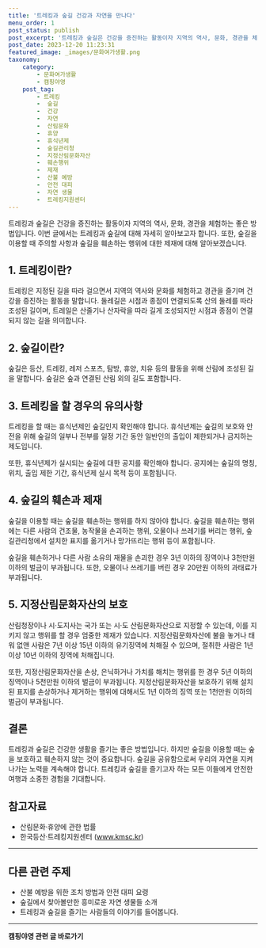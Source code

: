```yaml
---
title: '트레킹과 숲길 건강과 자연을 만나다'
menu_order: 1
post_status: publish
post_excerpt: '트레킹과 숲길은 건강을 증진하는 활동이자 지역의 역사, 문화, 경관을 체험하는 좋은 방법입니다. 이번 글에서는 트레킹과 숲길에 대해 자세히 알아보고자 합니다. 또한, 숲길을 이용할 때 주의할 사항과 숲길을 훼손하는 행위에 대한 제재에 대해 알아보겠습니다.'
post_date: 2023-12-20 11:23:31
featured_image: _images/문화여가생활.png
taxonomy:
    category:
        - 문화여가생활
        - 캠핑야영
    post_tag:
        - 트레킹
        -  숲길
        -  건강
        -  자연
        -  산림문화
        -  휴양
        -  휴식년제
        -  숲길관리청
        -  지정산림문화자산
        -  훼손행위
        -  제재
        -  산불 예방
        -  안전 대피
        -  자연 생물
        -  트레킹지원센터
---
```



트레킹과 숲길은 건강을 증진하는 활동이자 지역의 역사, 문화, 경관을 체험하는 좋은 방법입니다. 이번 글에서는 트레킹과 숲길에 대해 자세히 알아보고자 합니다. 또한, 숲길을 이용할 때 주의할 사항과 숲길을 훼손하는 행위에 대한 제재에 대해 알아보겠습니다. 

## 1. 트레킹이란?
트레킹은 지정된 길을 따라 걸으면서 지역의 역사와 문화를 체험하고 경관을 즐기며 건강을 증진하는 활동을 말합니다. 둘레길은 시점과 종점이 연결되도록 산의 둘레를 따라 조성된 길이며, 트레일은 산줄기나 산자락을 따라 길게 조성되지만 시점과 종점이 연결되지 않는 길을 의미합니다.

## 2. 숲길이란?
숲길은 등산, 트레킹, 레저 스포츠, 탐방, 휴양, 치유 등의 활동을 위해 산림에 조성된 길을 말합니다. 숲길은 숲과 연결된 산림 외의 길도 포함합니다.

## 3. 트레킹을 할 경우의 유의사항
트레킹을 할 때는 휴식년제인 숲길인지 확인해야 합니다. 휴식년제는 숲길의 보호와 안전을 위해 숲길의 일부나 전부를 일정 기간 동안 일반인의 출입이 제한되거나 금지하는 제도입니다.

또한, 휴식년제가 실시되는 숲길에 대한 공지를 확인해야 합니다. 공지에는 숲길의 명칭, 위치, 출입 제한 기간, 휴식년제 실시 목적 등이 포함됩니다.

## 4. 숲길의 훼손과 제재
숲길을 이용할 때는 숲길을 훼손하는 행위를 하지 않아야 합니다. 숲길을 훼손하는 행위에는 다른 사람의 건조물, 농작물을 손괴하는 행위, 오물이나 쓰레기를 버리는 행위, 숲길관리청에서 설치한 표지를 옮기거나 망가뜨리는 행위 등이 포함됩니다.

숲길을 훼손하거나 다른 사람 소유의 재물을 손괴한 경우 3년 이하의 징역이나 3천만원 이하의 벌금이 부과됩니다. 또한, 오물이나 쓰레기를 버린 경우 20만원 이하의 과태료가 부과됩니다.

## 5. 지정산림문화자산의 보호
산림청장이나 시·도지사는 국가 또는 시·도 산림문화자산으로 지정할 수 있는데, 이를 지키지 않고 행위를 할 경우 엄중한 제재가 있습니다. 지정산림문화자산에 불을 놓거나 태워 없앤 사람은 7년 이상 15년 이하의 유기징역에 처해질 수 있으며, 절취한 사람은 1년 이상 10년 이하의 징역에 처해집니다.

또한, 지정산림문화자산을 손상, 은닉하거나 가치를 해치는 행위를 한 경우 5년 이하의 징역이나 5천만원 이하의 벌금이 부과됩니다. 지정산림문화자산을 보호하기 위해 설치된 표지를 손상하거나 제거하는 행위에 대해서도 1년 이하의 징역 또는 1천만원 이하의 벌금이 부과됩니다.

## 결론
트레킹과 숲길은 건강한 생활을 즐기는 좋은 방법입니다. 하지만 숲길을 이용할 때는 숲을 보호하고 훼손하지 않는 것이 중요합니다. 숲길을 공유함으로써 우리의 자연을 지켜나가는 노력을 계속해야 합니다. 트레킹과 숲길을 즐기고자 하는 모든 이들에게 안전한 여행과 소중한 경험을 기대합니다.

## 참고자료
- 산림문화·휴양에 관한 법률
- 한국등산·트레킹지원센터 (www.kmsc.kr)

----------

## 다른 관련 주제
- 산불 예방을 위한 조치 방법과 안전 대피 요령
- 숲길에서 찾아볼만한 흥미로운 자연 생물들 소개
- 트레킹과 숲길을 즐기는 사람들의 이야기를 들어봅니다.
<!-- wp:separator -->
<hr class="wp-block-separator has-alpha-channel-opacity"/>
<!-- /wp:separator -->

<!-- wp:group {"backgroundColor":"base","layout":{"type":"constrained"}} -->
<div class="wp-block-group has-base-background-color has-background"><!-- wp:paragraph {"align":"center","fontSize":"medium"} -->
<p class="has-text-align-center has-large-font-size"><strong>캠핑야영 관련 글 바로가기</strong></p>
<!-- /wp:paragraph -->


<!-- wp:latest-posts
{"categories":[{"id":16146,"count":19,"description":"","link":"https://uknowlaw.com/category/%ec%ba%a0%ed%95%91%ec%95%bc%ec%98%81/","name":"캠핑야영","slug":"캠핑야영","taxonomy":"category","parent":0,"meta":[],"_links":{"self":[{"href":"https://uknowlaw.com/wp-json/wp/v2/categories/16146"}],"collection":[{"href":"https://uknowlaw.com/wp-json/wp/v2/categories"}],"about":[{"href":"https://uknowlaw.com/wp-json/wp/v2/taxonomies/category"}],"wp:post_type":[{"href":"https://uknowlaw.com/wp-json/wp/v2/posts?categories=16146"}],"curies":[{"name":"wp","href":"https://api.w.org/{rel}","templated":true}]}}],"postsToShow":100,"excerptLength":28,"postLayout":"grid","columns":2,"featuredImageAlign":"left","featuredImageSizeSlug":"large","fontSize":"small"} /--></div>
<!-- /wp:group -->